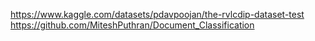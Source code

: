 https://www.kaggle.com/datasets/pdavpoojan/the-rvlcdip-dataset-test
https://github.com/MiteshPuthran/Document_Classification
